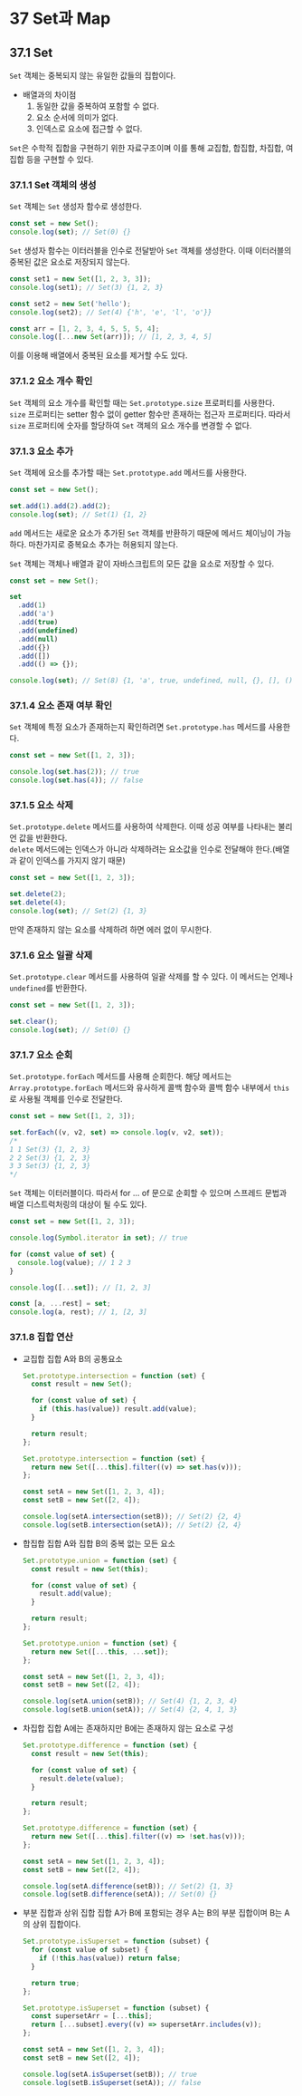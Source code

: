 # 37 Set과 Map

## 37.1 Set

`Set` 객체는 중복되지 않는 유일한 값들의 집합이다.

- 배열과의 차이점
  1.  동일한 값을 중복하여 포함할 수 없다.
  2.  요소 순서에 의미가 없다.
  3.  인덱스로 요소에 접근할 수 없다.

`Set`은 수학적 집합을 구현하기 위한 자료구조이며 이를 통해 교집합, 합집합, 차집합, 여집합 등을 구현할 수 있다.

### 37.1.1 Set 객체의 생성

`Set` 객체는 `Set` 생성자 함수로 생성한다.

```js
const set = new Set();
console.log(set); // Set(0) {}
```

`Set` 생성자 함수는 이터러블을 인수로 전달받아 `Set` 객체를 생성한다. 이때 이터러블의 중복된 값은 요소로 저장되지 않는다.

```js
const set1 = new Set([1, 2, 3, 3]);
console.log(set1); // Set(3) {1, 2, 3}

const set2 = new Set('hello');
console.log(set2); // Set(4) {'h', 'e', 'l', 'o'}}

const arr = [1, 2, 3, 4, 5, 5, 5, 4];
console.log([...new Set(arr)]); // [1, 2, 3, 4, 5]
```

이를 이용해 배열에서 중복된 요소를 제거할 수도 있다.

### 37.1.2 요소 개수 확인

`Set` 객체의 요소 개수를 확인할 때는 `Set.prototype.size` 프로퍼티를 사용한다.  
`size` 프로퍼티는 setter 함수 없이 getter 함수만 존재하는 접근자 프로퍼티다. 따라서 `size` 프로퍼티에 숫자를 할당하여 `Set` 객체의 요소 개수를 변경할 수 없다.

### 37.1.3 요소 추가

`Set` 객체에 요소를 추가할 때는 `Set.prototype.add` 메서드를 사용한다.

```js
const set = new Set();

set.add(1).add(2).add(2);
console.log(set); // Set(1) {1, 2}
```

`add` 메서드는 새로운 요소가 추가된 `Set` 객체를 반환하기 때문에 메서드 체이닝이 가능하다. 마찬가지로 중복요소 추가는 허용되지 않는다.

`Set` 객체는 객체나 배열과 같이 자바스크립트의 모든 값을 요소로 저장할 수 있다.

```js
const set = new Set();

set
  .add(1)
  .add('a')
  .add(true)
  .add(undefined)
  .add(null)
  .add({})
  .add([])
  .add(() => {});

console.log(set); // Set(8) {1, 'a', true, undefined, null, {}, [], () => {}}
```

### 37.1.4 요소 존재 여부 확인

`Set` 객체에 특정 요소가 존재하는지 확인하려면 `Set.prototype.has` 메서드를 사용한다.

```js
const set = new Set([1, 2, 3]);

console.log(set.has(2)); // true
console.log(set.has(4)); // false
```

### 37.1.5 요소 삭제

`Set.prototype.delete` 메서드를 사용하여 삭제한다. 이때 성공 여부를 나타내는 불리언 값을 반환한다.  
`delete` 메서드에는 인덱스가 아니라 삭제하려는 요소값을 인수로 전달해야 한다.(배열과 같이 인덱스를 가지지 않기 때문)

```js
const set = new Set([1, 2, 3]);

set.delete(2);
set.delete(4);
console.log(set); // Set(2) {1, 3}
```

만약 존재하지 않는 요소를 삭제하려 하면 에러 없이 무시한다.

### 37.1.6 요소 일괄 삭제

`Set.prototype.clear` 메서드를 사용하여 일괄 삭제를 할 수 있다. 이 메서드는 언제나 `undefined`를 반환한다.

```js
const set = new Set([1, 2, 3]);

set.clear();
console.log(set); // Set(0) {}
```

### 37.1.7 요소 순회

`Set.prototype.forEach` 메서드를 사용해 순회한다. 해당 메서드는 `Array.prototype.forEach` 메서드와 유사하게 콜백 함수와 콜백 함수 내부에서 `this`로 사용될 객체를 인수로 전달한다.

```js
const set = new Set([1, 2, 3]);

set.forEach((v, v2, set) => console.log(v, v2, set));
/*
1 1 Set(3) {1, 2, 3} 
2 2 Set(3) {1, 2, 3} 
3 3 Set(3) {1, 2, 3} 
*/
```

`Set` 객체는 이터러블이다. 따라서 for ... of 문으로 순회할 수 있으며 스프레드 문법과 배열 디스트럭처링의 대상이 될 수도 있다.

```js
const set = new Set([1, 2, 3]);

console.log(Symbol.iterator in set); // true

for (const value of set) {
  console.log(value); // 1 2 3
}

console.log([...set]); // [1, 2, 3]

const [a, ...rest] = set;
console.log(a, rest); // 1, [2, 3]
```

### 37.1.8 집합 연산

- 교집합
  집합 A와 B의 공통요소

  ```js
  Set.prototype.intersection = function (set) {
    const result = new Set();

    for (const value of set) {
      if (this.has(value)) result.add(value);
    }

    return result;
  };

  Set.prototype.intersection = function (set) {
    return new Set([...this].filter((v) => set.has(v)));
  };

  const setA = new Set([1, 2, 3, 4]);
  const setB = new Set([2, 4]);

  console.log(setA.intersection(setB)); // Set(2) {2, 4}
  console.log(setB.intersection(setA)); // Set(2) {2, 4}
  ```

- 합집합
  집합 A와 집합 B의 중복 없는 모든 요소

  ```js
  Set.prototype.union = function (set) {
    const result = new Set(this);

    for (const value of set) {
      result.add(value);
    }

    return result;
  };

  Set.prototype.union = function (set) {
    return new Set([...this, ...set]);
  };

  const setA = new Set([1, 2, 3, 4]);
  const setB = new Set([2, 4]);

  console.log(setA.union(setB)); // Set(4) {1, 2, 3, 4}
  console.log(setB.union(setA)); // Set(4) {2, 4, 1, 3}
  ```

- 차집합
  집합 A에는 존재하지만 B에는 존재하지 않는 요소로 구성

  ```js
  Set.prototype.difference = function (set) {
    const result = new Set(this);

    for (const value of set) {
      result.delete(value);
    }

    return result;
  };

  Set.prototype.difference = function (set) {
    return new Set([...this].filter((v) => !set.has(v)));
  };

  const setA = new Set([1, 2, 3, 4]);
  const setB = new Set([2, 4]);

  console.log(setA.difference(setB)); // Set(2) {1, 3}
  console.log(setB.difference(setA)); // Set(0) {}
  ```

- 부분 집합과 상위 집합
  집합 A가 B에 포함되는 경우 A는 B의 부분 집합이며 B는 A의 상위 집합이다.

  ```js
  Set.prototype.isSuperset = function (subset) {
    for (const value of subset) {
      if (!this.has(value)) return false;
    }

    return true;
  };

  Set.prototype.isSuperset = function (subset) {
    const supersetArr = [...this];
    return [...subset].every((v) => supersetArr.includes(v));
  };

  const setA = new Set([1, 2, 3, 4]);
  const setB = new Set([2, 4]);

  console.log(setA.isSuperset(setB)); // true
  console.log(setB.isSuperset(setA)); // false
  ```
